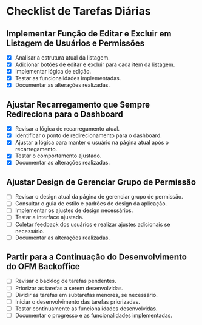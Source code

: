 # Checklist de Tarefas Diárias

## Implementar Função de Editar e Excluir em Listagem de Usuários e Permissões
- [x] Analisar a estrutura atual da listagem.
- [x] Adicionar botões de editar e excluir para cada item da listagem.
- [x] Implementar lógica de edição.
- [x] Testar as funcionalidades implementadas.
- [x] Documentar as alterações realizadas.

## Ajustar Recarregamento que Sempre Redireciona para o Dashboard
- [x] Revisar a lógica de recarregamento atual.
- [x] Identificar o ponto de redirecionamento para o dashboard.
- [x] Ajustar a lógica para manter o usuário na página atual após o recarregamento.
- [x] Testar o comportamento ajustado.
- [x] Documentar as alterações realizadas.

## Ajustar Design de Gerenciar Grupo de Permissão
- [ ] Revisar o design atual da página de gerenciar grupo de permissão.
- [ ] Consultar o guia de estilo e padrões de design da aplicação.
- [ ] Implementar os ajustes de design necessários.
- [ ] Testar a interface ajustada.
- [ ] Coletar feedback dos usuários e realizar ajustes adicionais se necessário.
- [ ] Documentar as alterações realizadas.

## Partir para a Continuação do Desenvolvimento do OFM Backoffice
- [ ] Revisar o backlog de tarefas pendentes.
- [ ] Priorizar as tarefas a serem desenvolvidas.
- [ ] Dividir as tarefas em subtarefas menores, se necessário.
- [ ] Iniciar o desenvolvimento das tarefas priorizadas.
- [ ] Testar continuamente as funcionalidades desenvolvidas.
- [ ] Documentar o progresso e as funcionalidades implementadas.

